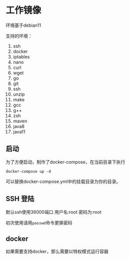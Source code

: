 # 工作镜像

环境基于debian11

支持的环境：

1. ssh
2. docker
3. iptables
4. nano
5. curl
6. wget
7. go
8. git
9. ssh
10. unzip
11. make
12. gcc
13. g++
14. zsh
15. maven
16. java8
17. java11

## 启动

为了方便启动，制作了docker-compose，在当前目录下执行

```shell
docker-compose up -d
```

可以替换docker-compose.yml中的挂载目录为你的目录。

## SSH 登陆

默认ssh使用36000端口
用户名:root
密码为:root

初次使用请用`passwd`命令更换密码

## docker

如果需要支持docker，那么需要以特权模式运行容器
